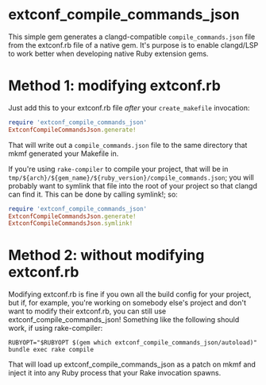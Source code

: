 # extconf_compile_commands_json

This simple gem generates a clangd-compatible `compile_commands.json` file from the extconf.rb file of a native gem. It's purpose is to enable clangd/LSP to work better when developing native Ruby extension gems.

# Method 1: modifying extconf.rb

Just add this to your extconf.rb file _after_ your `create_makefile` invocation:

```ruby
require 'extconf_compile_commands_json'
ExtconfCompileCommandsJson.generate!
```

That will write out a `compile_commands.json` file to the same directory that mkmf generated your Makefile in.

If you're using `rake-compiler` to compile your project, that will be in `tmp/${arch}/${gem_name}/${ruby_version}/compile_commands.json`; you will probably want to symlink that file into the root of your project so that clangd can find it. This can be done by calling symlink!; so:


```ruby
require 'extconf_compile_commands_json'
ExtconfCompileCommandsJson.generate!
ExtconfCompileCommandsJson.symlink!
```

# Method 2: without modifying extconf.rb

Modifying extconf.rb is fine if you own all the build config for your project, but if, for example, you're working on somebody else's project and don't want to modify their extconf.rb, you can still use extconf_compile_commands_json! Something like the following should work, if using rake-compiler:

```shell
RUBYOPT="$RUBYOPT $(gem which extconf_compile_commands_json/autoload)" bundle exec rake compile
```

That will load up extconf_compile_commands_json as a patch on mkmf and inject it into any Ruby process that your Rake invocation spawns.
